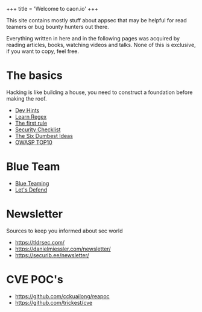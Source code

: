 +++
title = 'Welcome to caon.io'
+++

This site contains mostly stuff about appsec that may be helpful for read teamers or bug bounty hunters out there.

Everything written in here and in the following pages was acquired by reading articles, books, watching videos and talks. None of this is exclusive, if you want to copy, feel free.

# The basics

Hacking is like building a house, you need to construct a foundation before making the roof.

- [Dev Hints](https://devhints.io/)
- [Learn Regex](https://github.com/ziishaned/learn-regex)
- [The first rule](https://sol.gfxile.net/dontask.html)
- [Security Checklist](https://www.appsecmonkey.com/blog/web-application-security-checklist)
- [The Six Dumbest Ideas](https://www.ranum.com/security/computer_security/editorials/dumb/)
- [OWASP TOP10](https://application.security/free/owasp-top-10)

# Blue Team

- [Blue Teaming](https://www.blueteamsacademy.com/)
- [Let's Defend](https://letsdefend.io/)

# Newsletter

Sources to keep you informed about sec world

- https://tldrsec.com/
- https://danielmiessler.com/newsletter/
- https://securib.ee/newsletter/

# CVE POC's

- https://github.com/cckuailong/reapoc
- https://github.com/trickest/cve
